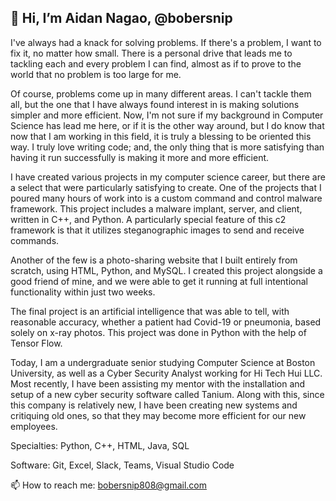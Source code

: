 ## 👋 Hi, I’m Aidan Nagao, @bobersnip

I've always had a knack for solving problems. If there's a problem, I want to fix it, no matter how small. There is a personal drive that leads me to tackling each and every problem I can find, almost as if to prove to the world that no problem is too large for me.

Of course, problems come up in many different areas. I can't tackle them all, but the one that I have always found interest in is making solutions simpler and more efficient. Now, I'm not sure if my background in Computer Science has lead me here, or if it is the other way around, but I do know that now that I am working in this field, it is truly a blessing to be oriented this way. I truly love writing code; and, the only thing that is more satisfying than having it run successfully is making it more and more efficient.

I have created various projects in my computer science career, but there are a select that were particularly satisfying to create. One of the projects that I poured many hours of work into is a custom command and control malware framework. This project includes a malware implant, server, and client, written in C++, and Python. A particularly special feature of this c2 framework is that it utilizes steganographic images to send and receive commands. 

Another of the few is a photo-sharing website that I built entirely from scratch, using HTML, Python, and MySQL. I created this project alongside a good friend of mine, and we were able to get it running at full intentional functionality within just two weeks. 

The final project is an artificial intelligence that was able to tell, with reasonable accuracy, whether a patient had Covid-19 or pneumonia, based solely on x-ray photos. This project was done in Python with the help of Tensor Flow.

Today, I am a undergraduate senior studying Computer Science at Boston University, as well as a Cyber Security Analyst working for Hi Tech Hui LLC. Most recently, I have been assisting my mentor with the installation and setup of a new cyber security software called Tanium. Along with this, since this company is relatively new, I have been creating new systems and critiquing old ones, so that they may become more efficient for our new employees.

Specialties: Python, C++, HTML, Java, SQL

Software: Git, Excel, Slack, Teams, Visual Studio Code

📫 How to reach me: bobersnip808@gmail.com



<!---
bobersnip/bobersnip is a ✨ special ✨ repository because its `README.md` (this file) appears on your GitHub profile.
You can click the Preview link to take a look at your changes.
--->
